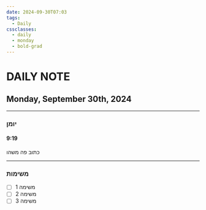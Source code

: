 ```yaml
---
date: 2024-09-30T07:03
tags:
  - Daily
cssclasses:
  - daily
  - monday
  - bold-grad
---
```

# DAILY NOTE
## Monday, September 30th, 2024
***
### יומן
#### 9:19
כתוב פה משהו
***
### משימות
- [ ] משימה 1
- [ ] משימה 2
- [ ] משימה 3